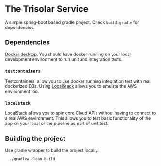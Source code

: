 # The Trisolar Service

A simple spring-boot based gradle project. Check `build.gradle` for dependencies.

## Dependencies

[Docker desktop](https://www.docker.com/products/docker-desktop). You should have docker running on your local development environment to run unit and integration tests.  

### `testcontainers`

[Testcontainers](https://www.testcontainers.org/), allow you to use docker running integration test with real dockerized DBs. Using [LocalStack](https://www.testcontainers.org/modules/localstack/) allows you to emulate the AWS environment too.

### `localstack`
LocalStack allows you to spin core Cloud APIs without having to connect to a real AWS environment. This allows you to test basic functionality of the app on your local or the pipeline as part of unit test.

## Building the project

Use [gradle wrapper](https://docs.gradle.org/current/userguide/gradle_wrapper.html) to build the project locally.

```
  ./gradlew clean build
```
